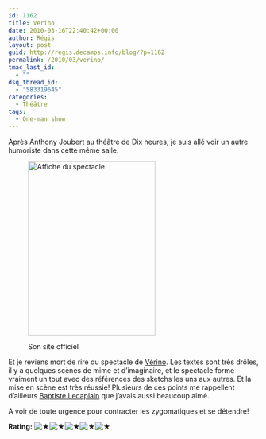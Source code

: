 ```yaml
---
id: 1162
title: Verino
date: 2010-03-16T22:40:42+00:00
author: Régis
layout: post
guid: http://regis.decamps.info/blog/?p=1162
permalink: /2010/03/verino/
tmac_last_id:
  - ""
dsq_thread_id:
  - "583319645"
categories:
  - Théâtre
tags:
  - One-man show
---
```

Après Anthony Joubert au théâtre de Dix heures, je suis allé voir un autre humoriste dans cette même salle.<figure id="attachment_1163" style="width: 256px" class="wp-caption alignleft">

[<img src="http://regis.decamps.info/blog/wp-content/uploads/2010/04/Afficheaccueil-256x350.jpg" alt="Affiche du spectacle" title="Vérino" width="256" height="350" class="size-medium wp-image-1163" srcset="http://regis.decamps.info/blog/wp-content/uploads/2010/04/Afficheaccueil-256x350.jpg 256w, http://regis.decamps.info/blog/wp-content/uploads/2010/04/Afficheaccueil.jpg 268w" sizes="(max-width: 256px) 100vw, 256px" />](http://www.verino.fr/)<figcaption class="wp-caption-text">Son site officiel</figcaption></figure> 

Et je reviens mort de rire du spectacle de [Vérino](http://www.verino.fr/). Les textes sont très drôles, il y a quelques scènes de mime et d&rsquo;imaginaire, et le spectacle forme vraiment un tout avec des références des sketchs les uns aux autres. Et la mise en scène est très réussie! Plusieurs de ces points me rappellent d&rsquo;ailleurs [Baptiste Lecaplain](http://regis.decamps.info/blog/2009/12/baptiste-se-tape-laffiche/) que j&rsquo;avais aussi beaucoup aimé.

A voir de toute urgence pour contracter les zygomatiques et se détendre!

**Rating:**&nbsp;![&#9733;](http://regis.decamps.info/blog/wp-content/plugins/xavins-review-ratings/default/star.png "5/5")![&#9733;](http://regis.decamps.info/blog/wp-content/plugins/xavins-review-ratings/default/star.png "5/5")![&#9733;](http://regis.decamps.info/blog/wp-content/plugins/xavins-review-ratings/default/star.png "5/5")![&#9733;](http://regis.decamps.info/blog/wp-content/plugins/xavins-review-ratings/default/star.png "5/5")![&#9733;](http://regis.decamps.info/blog/wp-content/plugins/xavins-review-ratings/default/star.png "5/5")&nbsp;